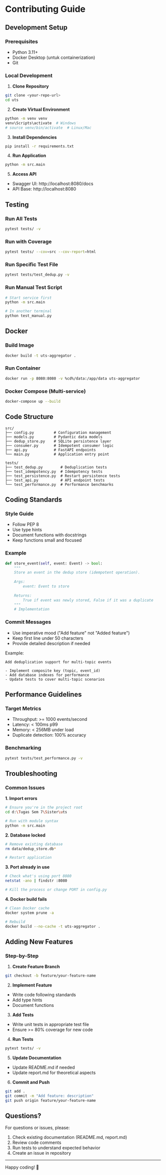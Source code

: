 # Contributing Guide

## Development Setup

### Prerequisites
- Python 3.11+
- Docker Desktop (untuk containerization)
- Git

### Local Development

1. **Clone Repository**
```bash
git clone <your-repo-url>
cd uts
```

2. **Create Virtual Environment**
```bash
python -m venv venv
venv\Scripts\activate  # Windows
# source venv/bin/activate  # Linux/Mac
```

3. **Install Dependencies**
```bash
pip install -r requirements.txt
```

4. **Run Application**
```bash
python -m src.main
```

5. **Access API**
- Swagger UI: http://localhost:8080/docs
- API Base: http://localhost:8080

## Testing

### Run All Tests
```bash
pytest tests/ -v
```

### Run with Coverage
```bash
pytest tests/ --cov=src --cov-report=html
```

### Run Specific Test File
```bash
pytest tests/test_dedup.py -v
```

### Run Manual Test Script
```bash
# Start service first
python -m src.main

# In another terminal
python test_manual.py
```

## Docker

### Build Image
```bash
docker build -t uts-aggregator .
```

### Run Container
```bash
docker run -p 8080:8080 -v %cd%/data:/app/data uts-aggregator
```

### Docker Compose (Multi-service)
```bash
docker-compose up --build
```

## Code Structure

```
src/
├── config.py         # Configuration management
├── models.py         # Pydantic data models
├── dedup_store.py    # SQLite persistence layer
├── consumer.py       # Idempotent consumer logic
├── api.py            # FastAPI endpoints
└── main.py           # Application entry point

tests/
├── test_dedup.py        # Deduplication tests
├── test_idempotency.py  # Idempotency tests
├── test_persistence.py  # Restart persistence tests
├── test_api.py          # API endpoint tests
└── test_performance.py  # Performance benchmarks
```

## Coding Standards

### Style Guide
- Follow PEP 8
- Use type hints
- Document functions with docstrings
- Keep functions small and focused

### Example
```python
def store_event(self, event: Event) -> bool:
    """
    Store an event in the dedup store (idempotent operation).
    
    Args:
        event: Event to store
        
    Returns:
        True if event was newly stored, False if it was a duplicate
    """
    # Implementation
```

### Commit Messages
- Use imperative mood ("Add feature" not "Added feature")
- Keep first line under 50 characters
- Provide detailed description if needed

Example:
```
Add deduplication support for multi-topic events

- Implement composite key (topic, event_id)
- Add database indexes for performance
- Update tests to cover multi-topic scenarios
```

## Performance Guidelines

### Target Metrics
- Throughput: >= 1000 events/second
- Latency: < 100ms p99
- Memory: < 256MB under load
- Duplicate detection: 100% accuracy

### Benchmarking
```bash
pytest tests/test_performance.py -v
```

## Troubleshooting

### Common Issues

**1. Import errors**
```bash
# Ensure you're in the project root
cd d:\Tugas Sem 7\Sister\uts

# Run with module syntax
python -m src.main
```

**2. Database locked**
```bash
# Remove existing database
rm data/dedup_store.db*

# Restart application
```

**3. Port already in use**
```bash
# Check what's using port 8080
netstat -ano | findstr :8080

# Kill the process or change PORT in config.py
```

**4. Docker build fails**
```bash
# Clean Docker cache
docker system prune -a

# Rebuild
docker build --no-cache -t uts-aggregator .
```

## Adding New Features

### Step-by-Step

1. **Create Feature Branch**
```bash
git checkout -b feature/your-feature-name
```

2. **Implement Feature**
- Write code following standards
- Add type hints
- Document functions

3. **Add Tests**
- Write unit tests in appropriate test file
- Ensure >= 80% coverage for new code

4. **Run Tests**
```bash
pytest tests/ -v
```

5. **Update Documentation**
- Update README.md if needed
- Update report.md for theoretical aspects

6. **Commit and Push**
```bash
git add .
git commit -m "Add feature: description"
git push origin feature/your-feature-name
```

## Questions?

For questions or issues, please:
1. Check existing documentation (README.md, report.md)
2. Review code comments
3. Run tests to understand expected behavior
4. Create an issue in repository

---

Happy coding! 🚀
